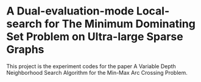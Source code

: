 # A Dual-evaluation-mode Local-search for The Minimum Dominating Set Problem on Ultra-large Sparse Graphs
This project is the experiment codes for the paper A Variable Depth Neighborhood Search Algorithm for the Min-Max Arc Crossing Problem.
